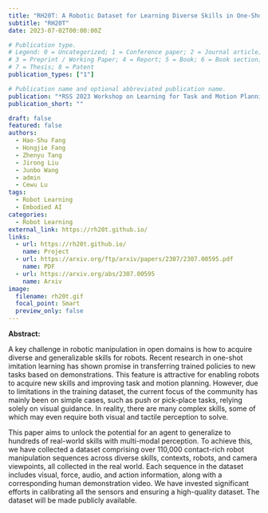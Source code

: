 ```yaml
---
title: "RH20T: A Robotic Dataset for Learning Diverse Skills in One-Shot"
subtitle: "RH20T"
date: 2023-07-02T00:00:00Z

# Publication type.
# Legend: 0 = Uncategorized; 1 = Conference paper; 2 = Journal article;
# 3 = Preprint / Working Paper; 4 = Report; 5 = Book; 6 = Book section;
# 7 = Thesis; 8 = Patent
publication_types: ["1"]

# Publication name and optional abbreviated publication name.
publication: "*RSS 2023 Workshop on Learning for Task and Motion Planning*"
publication_short: ""

draft: false
featured: false
authors:
  - Hao-Shu Fang
  - Hongjie Fang
  - Zhenyu Tang
  - Jirong Liu
  - Junbo Wang
  - admin
  - Cewu Lu
tags:
  - Robot Learning
  - Embodied AI
categories:
  - Robot Learning
external_link: https://rh20t.github.io/
links:
  - url: https://rh20t.github.io/
    name: Project
  - url: https://arxiv.org/ftp/arxiv/papers/2307/2307.00595.pdf
    name: PDF
  - url: https://arxiv.org/abs/2307.00595
    name: Arxiv
image:
  filename: rh20t.gif
  focal_point: Smart
  preview_only: false
---
```


**Abstract:**

A key challenge in robotic manipulation in open domains is how to acquire diverse and generalizable skills for robots. Recent research in one-shot imitation learning has shown promise in transferring trained policies to new tasks based on demonstrations. This feature is attractive for enabling robots to acquire new skills and improving task and motion planning. However, due to limitations in the training dataset, the current focus of the community has mainly been on simple cases, such as push or pick-place tasks, relying solely on visual guidance. In reality, there are many complex skills, some of which may even require both visual and tactile perception to solve.

This paper aims to unlock the potential for an agent to generalize to hundreds of real-world skills with multi-modal perception. To achieve this, we have collected a dataset comprising over 110,000 contact-rich robot manipulation sequences across diverse skills, contexts, robots, and camera viewpoints, all collected in the real world. Each sequence in the dataset includes visual, force, audio, and action information, along with a corresponding human demonstration video. We have invested significant efforts in calibrating all the sensors and ensuring a high-quality dataset. The dataset will be made publicly available.